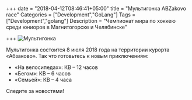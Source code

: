 +++
date = "2018-04-12T08:46:41+05:00"
title = "Мультигонка ABZakovo race"
Categories = ["Development","GoLang"]
Tags = ["Development","golang"]
Description = "Чемпионат мира по хоккею среди юниоров в Магнитогорске и Челябинске"

+++
![Мультигонка](/images/m.jpg)


Мультигонка состоится 8 июля 2018 года на территории курорта «Абзаково». Так что готовьтесь к новым приключениям: 

* «На велосипедах»: КВ – 12 часов
* «Бегом»: КВ – 6 часов 
* «Семьей»: КВ – 4 часа 

Следите за новостями!
<!--more-->